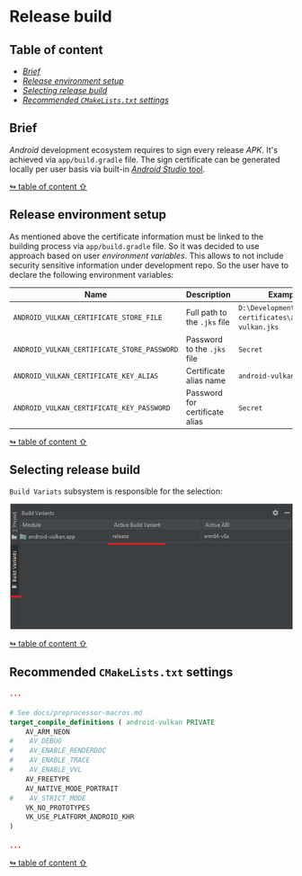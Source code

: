 # Release build

## <a id="table-of-content">Table of content</a>

- [_Brief_](#brief)
- [_Release environment setup_](#release-env)
- [_Selecting release build_](#select-release)
- [_Recommended `CMakeLists.txt` settings_](#recommended-settings)

## <a id="brief">Brief</a>

_Android_ development ecosystem requires to sign every release _APK_. It's achieved via `app/build.gradle` file. The sign certificate can be generated locally per user basis via built-in [_Android Studio_ tool](https://developer.android.com/studio/publish/app-signing#generate-key).

[↬ table of content ⇧](#table-of-content)

## <a id="release-env">Release environment setup</a>

As mentioned above the certificate information must be linked to the building process via `app/build.gradle` file. So it was decided to use approach based on user _environment variables_. This allows to not include security sensitive information under development repo. So the user have to declare the following environment variables:

Name | Description | Example
--- | --- | ---
`ANDROID_VULKAN_CERTIFICATE_STORE_FILE` | Full path to the `.jks` file | `D:\Development\android-certificates\android-vulkan.jks`
`ANDROID_VULKAN_CERTIFICATE_STORE_PASSWORD` | Password to the `.jks` file | `Secret`
`ANDROID_VULKAN_CERTIFICATE_KEY_ALIAS` | Certificate alias name | `android-vulkan`
`ANDROID_VULKAN_CERTIFICATE_KEY_PASSWORD` | Password for certificate alias | `Secret`

[↬ table of content ⇧](#table-of-content)

## <a id="select-release">Selecting release build</a>

`Build Variats` subsystem is responsible for the selection:

<img src="./images/release-build-selector.png" width="629" />

[↬ table of content ⇧](#table-of-content)

## <a id="recommended-settings">Recommended `CMakeLists.txt` settings</a>

```cmake
...

# See docs/preprocessor-macros.md
target_compile_definitions ( android-vulkan PRIVATE
    AV_ARM_NEON
#    AV_DEBUG
#    AV_ENABLE_RENDERDOC
#    AV_ENABLE_TRACE
#    AV_ENABLE_VVL
    AV_FREETYPE
    AV_NATIVE_MODE_PORTRAIT
#    AV_STRICT_MODE
    VK_NO_PROTOTYPES
    VK_USE_PLATFORM_ANDROID_KHR
)

...
```

[↬ table of content ⇧](#table-of-content)
